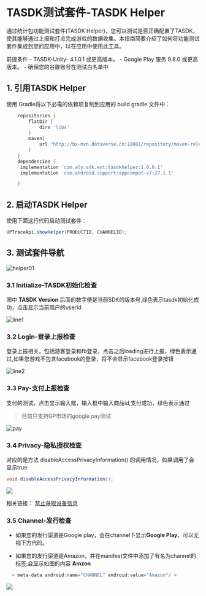 # TASDK测试套件-TASDK Helper 

通过统计包功能测试套件(TASDK Helper)，您可以测试是否正确配置了TASDK，使其能够通过上报和打点完成游戏的数据收集。本指南简要介绍了如何将功能测试套件集成到您的应用中，以在应用中使用此工具。

</n>
前提条件
- TASDK-Unity-  4.1.0.1 或更高版本。
- Google Play 服务 9.8.0 或更高版本。
- 确保您的谷歌账号在测试白名单中

## 1. 引用TASDK Helper
使用 Gradle将以下必需的依赖项复制到应用的 build.gradle 文件中：
```groovy
    repositories {
        flatDir {
            dirs 'libs'
        }
        maven{
            url "http://bx-mvn.dataverse.cn:18081/repository/maven-releases/"
        }
    }
    dependencies {
     implementation 'com.aly.sdk.ext:tasdkhelper:1.0.0.1'
	 implementation 'com.android.support:appcompat-v7:27.1.1'

    }

```

## 2. 启动TASDK Helper

使用下面这行代码启动测试套件：

 ```C#
UPTraceApi.showHelper(PRODUCTID, CHANNELID);
```
## 3. 测试套件导航

![helper01](http://doc.avidly.com/uploads/202105/60990305b21bb_60990305.png "helper01")

### 3.1 Initialize-TASDK初始化检查

图中 **TASDK Version** 后面的数字便是当前SDK的版本号,绿色表示tasdk初始化成功，点击显示当前用户的userId

![line1](http://doc.avidly.com/uploads/202105/6099049214a4b_60990492.png "line1")

### 3.2 Login-登录上报检查
登录上报相关，包括游客登录和fb登录，点击之后loading进行上报，绿色表示通过,如果您游戏不包含facebook的登录，将不会显示facebook登录按钮

![line2](http://doc.avidly.com/uploads/202105/609904c93edc5_609904c9.png "line2")

### 3.3 Pay-支付上报检查
支付的测试，点击显示输入框，输入框中输入商品id,支付成功，绿色表示通过
> 目前只支持GP市场的google pay测试

![pay](http://doc.avidly.com/uploads/202105/60990607a1852_60990607.jpg "pay")

### 3.4 Privacy-隐私授权检查
对应的是方法 disableAccessPrivacyInformation() 的调用情况，如果调用了会显示true
```groovy
void disableAccessPrivacyInformation();
```
![](http://doc.avidly.com/uploads/202105/609907b947637_609907b9.jpg)

相关链接：
[ 禁止获取设备信息][1]

### 3.5 Channel-发行检查
- 如果您的发行渠道是Google play，会在channel下显示**Google Play**，可以无视下方代码。

- 如果您的发行渠道是Amazon，并在manifest文件中添加了有名为channel的标签,会显示如图的内容 **Amzon** 

```groovy
  < meta-data android:name="CHANNEL" android:value="Amazon"/ >
```
![](http://doc.avidly.com/uploads/202105/609907d916d22_609907d9.jpg)

[1]: http://doc.avidly.com/docs/show/253